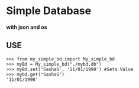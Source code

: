 # Simple Database
**with json and os**

## USE

```
>>> from my_simple_bd import My_simple_bd
>>> myBd = My_simple_bd("./mybd.db")
>>> myBd.set('SashaG', '11/01/1990') #Sets Value
>>> mybd.get("SashaG")
'11/01/1990'
```
